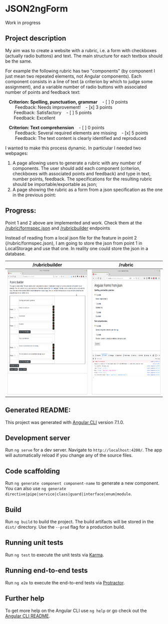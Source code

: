 # JSON2ngForm

Work in progress

## Project description
My aim was to create a website with a rubric, i.e. a form with checkboxes (actually radio buttons) and text. The main structure for each textbox should be the same. 

For example the following rubric has two "components" (by component I just mean two repeated elements, not Angular components). Each component consists in a line of text (a criterion by which to judge some assignment), and a variable number of radio buttons with associated number of points and feedback text: 

&nbsp;&nbsp;&nbsp;**Criterion: Spelling, punctuation, grammar**
&nbsp;&nbsp;&nbsp;- [ ] 0 points  
&nbsp;&nbsp;&nbsp;&nbsp;&nbsp;&nbsp;&nbsp; Feedback: Needs improvement!
&nbsp;&nbsp;&nbsp;- [x] 3 points  
&nbsp;&nbsp;&nbsp;&nbsp;&nbsp;&nbsp;&nbsp;Feedback: Satisfactory
&nbsp;&nbsp;&nbsp;- [ ] 5 points  
&nbsp;&nbsp;&nbsp;&nbsp;&nbsp;&nbsp;&nbsp;Feedback: Excellent

&nbsp;&nbsp;&nbsp;**Criterion: Text comprehension**
&nbsp;&nbsp;&nbsp;- [ ] 0 points  
&nbsp;&nbsp;&nbsp;&nbsp;&nbsp;&nbsp;&nbsp; Feedback: Several required elements are missing
&nbsp;&nbsp;&nbsp;- [x] 5 points   
&nbsp;&nbsp;&nbsp;&nbsp;&nbsp;&nbsp;&nbsp; Feedback: The text content is clearly identified and reproduced

I wanted to make this process dynamic. In particular I needed two webpages: 
1. A page allowing users to generate a rubric with any number of components. The user should add each component (criterion, checkboxes with associated points and feedback) and type in text, number points, feedback. The specifications for the resulting rubric should be importable/exportable as json;
2. A page showing the rubric as a form from a json specification as the one in the previous point:


## Progress:
Point 1 and 2 above are implemented and work. Check them at the [/rubric/formspec.json](http://localhost:4200/rubric/formspec.json) and [/rubricbuilder](http://localhost:4200/rubricbuilder.json) endpoints

Instead of reading from a local json file for the feature in point 2 (/rubric/formspec.json), I am going to store the json from point 1 in LocalStorage and use that one. In reality one could store the json in a database. 

/rubricbuilder             |  /rubric
:-------------------------:|:-------------------------:
<a href="url"><img src="https://github.com/aless80/JSON2ngForm/blob/master/img/01_rubricbuilder.png" height="400" ></a>  | <a href="url"><img src="https://github.com/aless80/JSON2ngForm/blob/master/img/02_rubric.png" height="400" ></a>











## Generated README:
This project was generated with [Angular CLI](https://github.com/angular/angular-cli) version 7.1.0.

## Development server

Run `ng serve` for a dev server. Navigate to `http://localhost:4200/`. The app will automatically reload if you change any of the source files.

## Code scaffolding

Run `ng generate component component-name` to generate a new component. You can also use `ng generate directive|pipe|service|class|guard|interface|enum|module`.

## Build

Run `ng build` to build the project. The build artifacts will be stored in the `dist/` directory. Use the `--prod` flag for a production build.

## Running unit tests

Run `ng test` to execute the unit tests via [Karma](https://karma-runner.github.io).

## Running end-to-end tests

Run `ng e2e` to execute the end-to-end tests via [Protractor](http://www.protractortest.org/).

## Further help

To get more help on the Angular CLI use `ng help` or go check out the [Angular CLI README](https://github.com/angular/angular-cli/blob/master/README.md).
